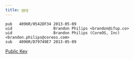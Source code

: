 ```yaml
---
title: gpg
---
```


```
pub   4096R/0542DF34 2013-05-09
uid                  Brandon Philips <brandon@ifup.co>
uid                  Brandon Philips (CoreOS, Inc) <brandon.philips@coreos.com>
sub   4096R/D79749E7 2013-05-09
```

<a href="/0542DF34.pub">Public Key</a>
